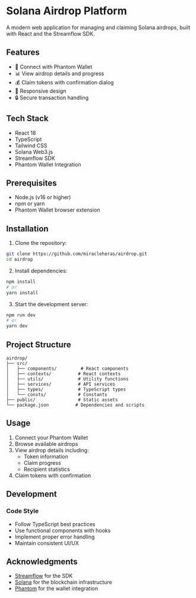 # Solana Airdrop Platform

A modern web application for managing and claiming Solana airdrops, built with React and the Streamflow SDK.

## Features

- 🔗 Connect with Phantom Wallet
- 📊 View airdrop details and progress
- 💰 Claim tokens with confirmation dialog
- 📱 Responsive design
- 🔒 Secure transaction handling

## Tech Stack

- React 18
- TypeScript
- Tailwind CSS
- Solana Web3.js
- Streamflow SDK
- Phantom Wallet Integration

## Prerequisites

- Node.js (v16 or higher)
- npm or yarn
- Phantom Wallet browser extension

## Installation

1. Clone the repository:
```bash
git clone https://github.com/miracleheras/airdrop.git
cd airdrop
```

2. Install dependencies:
```bash
npm install
# or
yarn install
```

3. Start the development server:
```bash
npm run dev
# or
yarn dev
```

## Project Structure

```
airdrop/
├── src/
│   ├── components/         # React components
│   ├── contexts/          # React contexts
│   ├── utils/             # Utility functions
│   ├── services/          # API services
│   ├── types/             # TypeScript types
│   └── consts/            # Constants
├── public/                # Static assets
└── package.json          # Dependencies and scripts
```

## Usage

1. Connect your Phantom Wallet
2. Browse available airdrops
3. View airdrop details including:
   - Token information
   - Claim progress
   - Recipient statistics
4. Claim tokens with confirmation

## Development

### Code Style

- Follow TypeScript best practices
- Use functional components with hooks
- Implement proper error handling
- Maintain consistent UI/UX

## Acknowledgments

- [Streamflow](https://streamflow.finance/) for the SDK
- [Solana](https://solana.com/) for the blockchain infrastructure
- [Phantom](https://phantom.app/) for the wallet integration 